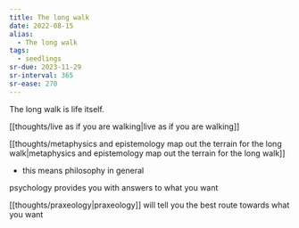 ```yaml
---
title: The long walk
date: 2022-08-15
alias:
  - The long walk
tags:
  - seedlings
sr-due: 2023-11-29
sr-interval: 365
sr-ease: 270
---
```

The long walk is life itself.

[[thoughts/live as if you are walking|live as if you are walking]]

[[thoughts/metaphysics and epistemology map out the terrain for the long walk|metaphysics and epistemology map out the terrain for the long walk]]
- this means philosophy in general

psychology provides you with answers to what you want

[[thoughts/praxeology|praxeology]] will tell you the best route towards what you want